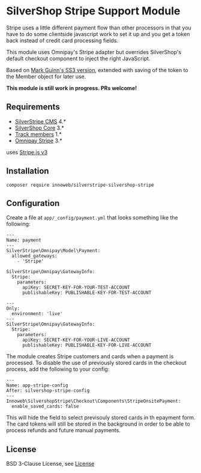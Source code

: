 # SilverShop Stripe Support Module

Stripe uses a little different payment flow than other processors in that you have to do some clientside javascript work to set it up and you get a token back instead of credit card processing fields.

This module uses Omnipay's Stripe adapter but overrides SilverShop's default checkout component to inject the right JavaScript.

Based on [Mark Guinn's SS3 version](https://github.com/markguinn/silvershop-stripe), extended with saving of the token to the Member object for later use.

**This module is still work in progress. PRs welcome!**

## Requirements

* [SilverStripe CMS](https://github.com/silverstripe/silverstripe-cms) 4.*
* [SilverShop Core](https://github.com/silvershop/silvershop-core/) 3.*
* [Track members](https://github.com/gordonbanderson/silverstripe-track-member) 1.*
* [Omnipay Stripe](https://github.com/thephpleague/omnipay-stripe) 3.*

uses [Stripe.js v3](https://stripe.com/docs/stripe-js) 

## Installation

```
composer require innoweb/silverstripe-silvershop-stripe
```

## Configuration

Create a file at `app/_config/payment.yml` that looks something like the following:

```
---
Name: payment
---
SilverStripe\Omnipay\Model\Payment:
  allowed_gateways:
    - 'Stripe'

SilverStripe\Omnipay\GatewayInfo:
  Stripe:
    parameters:
      apiKey: SECRET-KEY-FOR-YOUR-TEST-ACCOUNT
      publishableKey: PUBLISHABLE-KEY-FOR-TEST-ACCOUNT

---
Only:
  environment: 'live'
---
SilverStripe\Omnipay\GatewayInfo:
  Stripe:
    parameters:
      apiKey: SECRET-KEY-FOR-YOUR-LIVE-ACCOUNT
      publishableKey: PUBLISHABLE-KEY-FOR-LIVE-ACCOUNT
```

The module creates Stripe customers and cards when a payment is processed. To disable the use of previously stored cards in the checkout process, add the following to your config:

```
---
Name: app-stripe-config
After: silvershop-stripe-config
---
Innoweb\SilvershopStripe\Checkout\Components\StripeOnsitePayment:
  enable_saved_cards: false
```

This will hide the field to select previsouly stored cards in th epayment form. The card tokens will still be stored in the background in order to be able to process refunds and future manual payments.

## License

BSD 3-Clause License, see [License](license.md)

